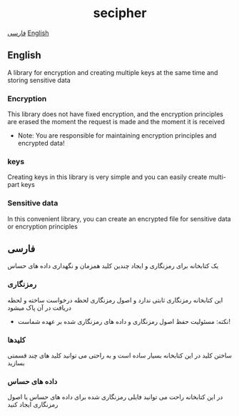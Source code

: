 <h1 align=center>secipher</h1>
<a href=https://github.com/Roochiar/secipher/blob/master/README.md#فارسی >فارسی</a>
<a href=https://github.com/Roochiar/secipher/blob/master/README.md#English >English</a>

## English
A library for encryption and creating multiple keys at the same time and storing sensitive data

### Encryption
This library does not have fixed encryption, and the encryption principles are erased the moment the request is made and the moment it is received
  - Note: You are responsible for maintaining encryption principles and encrypted data!

### keys
Creating keys in this library is very simple and you can easily create multi-part keys

### Sensitive data
In this convenient library, you can create an encrypted file for sensitive data or encryption principles



## فارسی
یک کتابخانه برای رمزنگاری و ایجاد چندین کلید همزمان و نگهداری داده های حساس

### رمزنگاری
این کتابخانه رمزنگاری ثابتی ندارد و اصول رمزنگاری لحظه درخواست ساخته و لحظه دریافت در آن پاک میشود
 - نکته: مسئولیت حفظ اصول رمزنگاری و داده های رمزنگاری شده بر عهده شماست!

### کلیدها
ساختن کلید در این کتابخانه بسیار ساده است و به راحتی می توانید کلید های چند قسمتی بسازید

### داده های حساس
در این کتابخانه راحت می توانید فایلی رمزنگاری شده برای داده های حساس یا اصول رمزنگاری ایجاد کنید